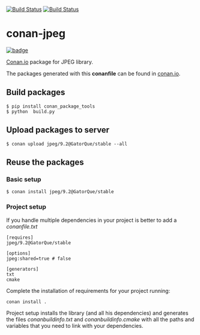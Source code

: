[![Build Status](https://travis-ci.org/GatorQue/conan-jpeg.svg)](https://travis-ci.org/GatorQue/conan-jpeg)
[![Build Status](https://ci.appveyor.com/api/projects/status/github/GatorQue/conan-jpeg)](https://ci.appveyor.com/project/GatorQue/conan-jpeg)

# conan-jpeg

[![badge](https://img.shields.io/badge/conan.io-jpeg%2F9.2-green.svg?logo=data:image/png;base64%2CiVBORw0KGgoAAAANSUhEUgAAAA4AAAAOCAMAAAAolt3jAAAA1VBMVEUAAABhlctjlstkl8tlmMtlmMxlmcxmmcxnmsxpnMxpnM1qnc1sn85voM91oM11oc1xotB2oc56pNF6pNJ2ptJ8ptJ8ptN9ptN8p9N5qNJ9p9N9p9R8qtOBqdSAqtOAqtR%2BrNSCrNJ/rdWDrNWCsNWCsNaJs9eLs9iRvNuVvdyVv9yXwd2Zwt6axN6dxt%2Bfx%2BChyeGiyuGjyuCjyuGly%2BGlzOKmzOGozuKoz%2BKqz%2BOq0OOv1OWw1OWw1eWx1eWy1uay1%2Baz1%2Baz1%2Bez2Oe02Oe12ee22ujUGwH3AAAAAXRSTlMAQObYZgAAAAFiS0dEAIgFHUgAAAAJcEhZcwAACxMAAAsTAQCanBgAAAAHdElNRQfgBQkREyOxFIh/AAAAiklEQVQI12NgAAMbOwY4sLZ2NtQ1coVKWNvoc/Eq8XDr2wB5Ig62ekza9vaOqpK2TpoMzOxaFtwqZua2Bm4makIM7OzMAjoaCqYuxooSUqJALjs7o4yVpbowvzSUy87KqSwmxQfnsrPISyFzWeWAXCkpMaBVIC4bmCsOdgiUKwh3JojLgAQ4ZCE0AMm2D29tZwe6AAAAAElFTkSuQmCC)](http://www.conan.io/source/jpeg/9.2/GatorQue/stable)

[Conan.io](https://conan.io) package for JPEG library.

The packages generated with this **conanfile** can be found in [conan.io](https://conan.io/source/jpeg/9.2/GatorQue/stable).

## Build packages

    $ pip install conan_package_tools
    $ python  build.py
    
## Upload packages to server

    $ conan upload jpeg/9.2@GatorQue/stable --all
    
## Reuse the packages

### Basic setup

    $ conan install jpeg/9.2@GatorQue/stable
    
### Project setup

If you handle multiple dependencies in your project is better to add a *conanfile.txt*
    
    [requires]
    jpeg/9.2@GatorQue/stable

    [options]
    jpeg:shared=true # false
    
    [generators]
    txt
    cmake

Complete the installation of requirements for your project running:</small></span>

    conan install . 

Project setup installs the library (and all his dependencies) and generates the files *conanbuildinfo.txt* and *conanbuildinfo.cmake* with all the paths and variables that you need to link with your dependencies.

